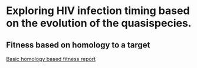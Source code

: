 # Exploring HIV infection timing based on the evolution of the quasispecies.

## Fitness based on homology to a target

[Basic homology based fitness report](https://htmlpreview.github.io/?https://github.com/philliplab/quasispecies_sim_reports/blob/master/published/basic_homolo_based_fitness_v1/basic-homology-based-fitness.html)
